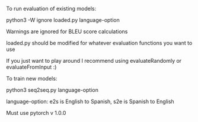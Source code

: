 To run evaluation of existing models:
  
  python3 -W ignore loaded.py language-option
  
  
Warnings are ignored for BLEU score calculations

loaded.py should be modified for whatever evaluation functions you want to use

If you just want to play around I recommend using evaluateRandomly or evaluateFromInput :)

 
To train new models:

  python3 seq2seq.py language-option
  

language-option: e2s is English to Spanish, s2e is Spanish to English

Must use pytorch v 1.0.0
